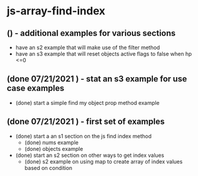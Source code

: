 # js-array-find-index

## () - additional examples for various sections
* have an s2 example that will make use of the filter method
* have an s3 example that will reset objects active flags to false when hp <=0

## (done 07/21/2021 ) - stat an s3 example for use case examples
* (done) start a simple find my object prop method example

## (done 07/21/2021 ) - first set of examples
* (done) start a an s1 section on the js find index method
  * (done) nums example
  * (done) objects example
* (done) start an s2 section on other ways to get index values
  * (done) s2 example on using map to create array of index values based on condition